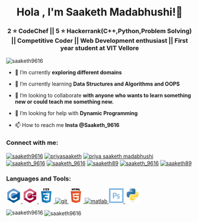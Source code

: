 <h1 align="center">Hola , I'm Saaketh Madabhushi!👋</h1>
<h3 align="center">2 ⭐ CodeChef || 5 ⭐ Hackerrank(C++,Python,Problem Solving) || Competitive Coder || Web Development enthusiast || First year student at VIT Vellore</h3>

<p align="left"> <img src="https://komarev.com/ghpvc/?username=saaketh9616&label=Profile%20views&color=0e75b6&style=flat" alt="saaketh9616" /> </p>

- 🔭 I’m currently **exploring different domains**

- 🌱 I’m currently learning **Data Structures and Algorithms and OOPS**

- 👯 I’m looking to collaborate **with anyone who wants to learn something new or could teach me something new.**

- 🤝 I’m looking for help with **Dynamic Programming**

- 📫 How to reach me **Insta @Saaketh_9616**

<h3 align="left">Connect with me:</h3>
<p align="left">
<a href="https://codepen.io/saaketh9616" target="blank"><img align="center" src="https://i.postimg.cc/j2b11Zgk/download.png" alt="saaketh9616" height="30" width="40" /></a>
<a href="https://twitter.com/priyasaaketh" target="blank"><img align="center" src="https://uxwing.com/wp-content/themes/uxwing/download/10-brands-and-social-media/twitter-round-line-color.svg" alt="priyasaaketh" height="30" width="40" /></a>
<a href="https://www.linkedin.com/in/priya-saaketh-madabhushi-2341691bb/" target="blank"><img align="center" src="https://uxwing.com/wp-content/themes/uxwing/download/10-brands-and-social-media/linkedin-round-line-color.svg" alt="priya saaketh madabhushi" height="30" width="40" /></a>
<a href="https://instagram.com/saaketh_9616" target="blank"><img align="center" src="https://uxwing.com/wp-content/themes/uxwing/download/10-brands-and-social-media/instagram-round-line-color.svg" alt="saaketh_9616" height="30" width="40" /></a>
<a href="https://www.codechef.com/users/saaketh_9616" target="blank"><img align="center" src="https://cdn.jsdelivr.net/npm/simple-icons@3.1.0/icons/codechef.svg" alt="saaketh_9616" height="30" width="40" /></a>
<a href="https://www.hackerrank.com/saaketh89" target="blank"><img align="center" src="https://upload.wikimedia.org/wikipedia/commons/6/65/HackerRank_logo.png" alt="saaketh89" height="30" width="40" /></a>
<a href="https://codeforces.com/profile/Saaketh_9616" target="blank"><img align="center" src="https://cdn.jsdelivr.net/npm/simple-icons@3.0.1/icons/codeforces.svg" alt="saaketh_9616" height="30" width="40" /></a>
<a href="https://auth.geeksforgeeks.org/user/saaketh89/practice/" target="blank"><img align="center" src="https://encrypted-tbn0.gstatic.com/images?q=tbn:ANd9GcSiskq6uHR_nlUGFkFmsdNAmSiR_1shiLz3fw&usqp=CAU" alt="saaketh89" height="30" width="40" /></a>
</p>

<h3 align="left">Languages and Tools:</h3>
<p align="left"> <a href="https://www.cprogramming.com/" target="_blank"> <img src="https://raw.githubusercontent.com/devicons/devicon/master/icons/c/c-original.svg" alt="c" width="40" height="40"/> </a> <a href="https://www.w3schools.com/cpp/" target="_blank"> <img src="https://raw.githubusercontent.com/devicons/devicon/master/icons/cplusplus/cplusplus-original.svg" alt="cplusplus" width="40" height="40"/> </a> <a href="https://www.w3schools.com/css/" target="_blank"> <img src="https://raw.githubusercontent.com/devicons/devicon/master/icons/css3/css3-original-wordmark.svg" alt="css3" width="40" height="40"/> </a> <a href="https://git-scm.com/" target="_blank"> <img src="https://www.vectorlogo.zone/logos/git-scm/git-scm-icon.svg" alt="git" width="40" height="40"/> </a> <a href="https://www.w3.org/html/" target="_blank"> <img src="https://raw.githubusercontent.com/devicons/devicon/master/icons/html5/html5-original-wordmark.svg" alt="html5" width="40" height="40"/> </a> <a href="https://www.mathworks.com/" target="_blank"> <img src="https://raw.githubusercontent.com/simple-icons/simple-icons/master/icons/mathworks.svg" alt="matlab" width="40" height="40"/> </a> <a href="https://www.photoshop.com/en" target="_blank"> <img src="https://raw.githubusercontent.com/devicons/devicon/master/icons/photoshop/photoshop-line.svg" alt="photoshop" width="40" height="40"/> </a> <a href="https://www.python.org" target="_blank"> <img src="https://raw.githubusercontent.com/devicons/devicon/master/icons/python/python-original.svg" alt="python" width="40" height="40"/> </a> </p>

<p><img align="left" src="https://github-readme-stats.vercel.app/api/top-langs?username=saaketh9616&show_icons=true&locale=en&layout=compact" alt="saaketh9616" /></p>

<p>&nbsp;<img align="center" src="https://github-readme-stats.vercel.app/api?username=saaketh9616&theme=onedark&show_icons=true&locale=en" alt="saaketh9616" /></p>

